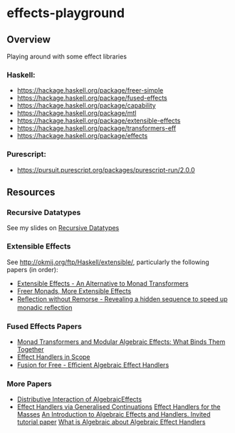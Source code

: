 # effects-playground

## Overview

Playing around with some effect libraries

### Haskell:
* https://hackage.haskell.org/package/freer-simple
* https://hackage.haskell.org/package/fused-effects
* https://hackage.haskell.org/package/capability
* https://hackage.haskell.org/package/mtl
* https://hackage.haskell.org/package/extensible-effects
* https://hackage.haskell.org/package/transformers-eff
* https://hackage.haskell.org/package/effects

### Purescript:
* https://pursuit.purescript.org/packages/purescript-run/2.0.0


## Resources

### Recursive Datatypes
See my slides on [Recursive Datatypes](https://slides.com/henelikailahi/recursive-datatypes/#/)

### Extensible Effects
See http://okmij.org/ftp/Haskell/extensible/, particularly the following papers (in order):
* [Extensible Effects - An Alternative to Monad Transformers](http://okmij.org/ftp/Haskell/extensible/exteff.pdf)
* [Freer Monads, More Extensible Effects](http://okmij.org/ftp/Haskell/extensible/more.pdf)
* [Reﬂection without Remorse - Revealing a hidden sequence to speed up monadic reﬂection](http://okmij.org/ftp/Haskell/zseq.pdf)

### Fused Effects Papers

* [Monad Transformers and Modular Algebraic Effects: What Binds Them Together](http://www.cs.kuleuven.be/publicaties/rapporten/cw/CW699.pdf)
* [Effect Handlers in Scope](http://www.cs.ox.ac.uk/people/nicolas.wu/papers/Scope.pdf)
* [Fusion for Free - Eﬃcient Algebraic Eﬀect Handlers](https://people.cs.kuleuven.be/~tom.schrijvers/Research/papers/mpc2015.pdf)


### More Papers

* [Distributive Interaction of AlgebraicEffects](https://ora.ox.ac.uk/objects/uuid:66106628-0a71-4564-bc34-c398db766818/download_file?file_format=pdf&safe_filename=Cheung_complete_thesis.pdf&type_of_work=Thesis)
* [Effect Handlers via Generalised Continuations](https://bentnib.org/handlers-cps-journal.pdf)
[Effect Handlers for the Masses](http://delivery.acm.org/10.1145/3280000/3276481/oopsla18main-p148-p.pdf?ip=24.63.141.145&id=3276481&acc=OA&key=4D4702B0C3E38B35%2E4D4702B0C3E38B35%2E4D4702B0C3E38B35%2E6D218144511F3437&__acm__=1565053969_40b5688597b5dfde0ba2ca20860f3829)
[An Introduction to Algebraic Effects and Handlers. Invited tutorial paper](https://www.eff-lang.org/handlers-tutorial.pdf)
[What is Algebraic about Algebraic Effect Handlers](https://arxiv.org/pdf/1807.05923.pdf)
